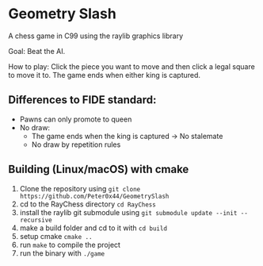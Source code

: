 # Geometry Slash

A chess game in C99 using the raylib graphics library

Goal: Beat the AI. 

How to play: Click the piece you want to move and then click a legal square to move it to. The game ends when either king is captured.

## Differences to FIDE standard:

- Pawns can only promote to queen
- No draw:
    - The game ends when the king is captured -> No stalemate
    - No draw by repetition rules

## Building (Linux/macOS) with cmake

1. Clone the repository using `git clone https://github.com/Peter0x44/GeometrySlash`
1. cd to the RayChess directory
`cd RayChess`
1. install the raylib git submodule using `git submodule update --init --recursive`
1. make a build folder and cd to it with `cd build`
1. setup cmake `cmake ..`
1. run `make` to compile the project
1. run the binary with `./game`